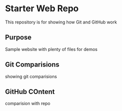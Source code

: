 # Starter Web Repo

This repository is for showing how Git and GitHub work

## Purpose

Sample website with plenty of files for demos

## Git Comparisions
showing git comparisions

## GitHub COntent 
comparision with repo
